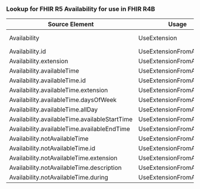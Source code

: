 ### Lookup for FHIR R5 Availability for use in FHIR R4B

| Source Element | Usage | Target |
| -------------- | ----- | ------ |
| Availability | UseExtension | http://hl7.org/fhir/5.0/StructureDefinition/extension-Availability |
| Availability.id | UseExtensionFromAncestor | - |
| Availability.extension | UseExtensionFromAncestor | - |
| Availability.availableTime | UseExtensionFromAncestor | - |
| Availability.availableTime.id | UseExtensionFromAncestor | - |
| Availability.availableTime.extension | UseExtensionFromAncestor | - |
| Availability.availableTime.daysOfWeek | UseExtensionFromAncestor | - |
| Availability.availableTime.allDay | UseExtensionFromAncestor | - |
| Availability.availableTime.availableStartTime | UseExtensionFromAncestor | - |
| Availability.availableTime.availableEndTime | UseExtensionFromAncestor | - |
| Availability.notAvailableTime | UseExtensionFromAncestor | - |
| Availability.notAvailableTime.id | UseExtensionFromAncestor | - |
| Availability.notAvailableTime.extension | UseExtensionFromAncestor | - |
| Availability.notAvailableTime.description | UseExtensionFromAncestor | - |
| Availability.notAvailableTime.during | UseExtensionFromAncestor | - |

